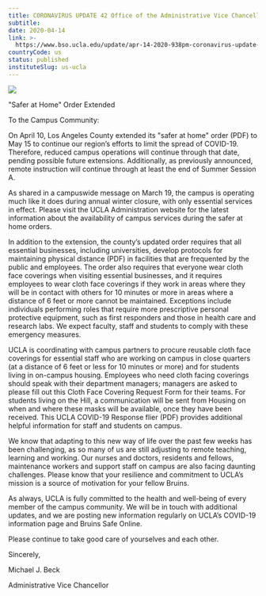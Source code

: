 ```yaml
---
title: CORONAVIRUS UPDATE 42 Office of the Administrative Vice Chancellor
subtitle: 
date: 2020-04-14
link: >-
  https://www.bso.ucla.edu/update/apr-14-2020-938pm-coronavirus-update-42-office-administrative-vice-chancellor
countryCode: us
status: published
instituteSlug: us-ucla
---
```

![](https://www.bso.ucla.edu/sites/g/files/yaccgq1231/f/it-favico_64x64.png)

"Safer at Home" Order Extended

To the Campus Community:

On April 10, Los Angeles County extended its "safer at home" order (PDF) to May 15 to continue our region’s efforts to limit the spread of COVID-19. Therefore, reduced campus operations will continue through that date, pending possible future extensions. Additionally, as previously announced, remote instruction will continue through at least the end of Summer Session A.

As shared in a campuswide message on March 19, the campus is operating much like it does during annual winter closure, with only essential services in effect. Please visit the UCLA Administration website for the latest information about the availability of campus services during the safer at home orders.

In addition to the extension, the county’s updated order requires that all essential businesses, including universities, develop protocols for maintaining physical distance (PDF) in facilities that are frequented by the public and employees. The order also requires that everyone wear cloth face coverings when visiting essential businesses, and it requires employees to wear cloth face coverings if they work in areas where they will be in contact with others for 10 minutes or more in areas where a distance of 6 feet or more cannot be maintained. Exceptions include individuals performing roles that require more prescriptive personal protective equipment, such as first responders and those in health care and research labs. We expect faculty, staff and students to comply with these emergency measures.

UCLA is coordinating with campus partners to procure reusable cloth face coverings for essential staff who are working on campus in close quarters (at a distance of 6 feet or less for 10 minutes or more) and for students living in on-campus housing. Employees who need cloth facing coverings should speak with their department managers; managers are asked to please fill out this Cloth Face Covering Request Form for their teams. For students living on the Hill, a communication will be sent from Housing on when and where these masks will be available, once they have been received. This UCLA COVID-19 Response flier (PDF) provides additional helpful information for staff and students on campus.

We know that adapting to this new way of life over the past few weeks has been challenging, as so many of us are still adjusting to remote teaching, learning and working. Our nurses and doctors, residents and fellows, maintenance workers and support staff on campus are also facing daunting challenges. Please know that your resilience and commitment to UCLA’s mission is a source of motivation for your fellow Bruins.

As always, UCLA is fully committed to the health and well-being of every member of the campus community. We will be in touch with additional updates, and we are posting new information regularly on UCLA’s COVID-19 information page and Bruins Safe Online.

Please continue to take good care of yourselves and each other.

Sincerely,

Michael J. Beck

Administrative Vice Chancellor